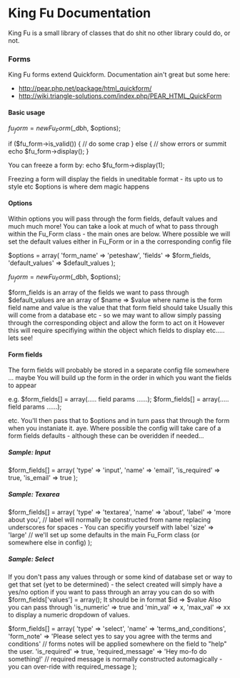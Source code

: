 # King Fu Documentation

King Fu is a small library of classes that do shit no other library could do, or not.

<h3>Forms</h3>

King Fu forms extend Quickform. Documentation ain't great but some here:

*	http://pear.php.net/package/html_quickform/
*	http://wiki.triangle-solutions.com/index.php/PEAR_HTML_QuickForm

<h4>Basic usage</h4>

$fu_form = new Fu_Form($_dbh, $options);

if ($fu_form->is_valid()) {
    // do some crap
} else {
    // show errors or summit
    echo $fu_form->display();
}

You can freeze a form by:
echo $fu_form->display(1);

Freezing a form will display the fields in uneditable format - its upto us to style etc
$options is where dem magic happens

<h4>Options</h4>

Within options you will pass through the form fields, default values and much much more!
You can take a look at much of what to pass through within the Fu_Form class - the main ones are below. Where possible we will set the
default values either in Fu_Form or in a the corresponding config file

$options = array(
    'form_name'         => 'peteshaw',
    'fields'            => $form_fields,
    'default_values'    => $default_values
);

$fu_form = new Fu_Form($_dbh, $options);

$form_fields is an array of the fields we want to pass through
$default_values are an array of $name => $value where name is the form field name and value is the value that that form field should take
Usually this will come from a database etc - so we may want to allow simply passing through the corresponding object and allow the form to act on it
However this will require specifiying within the object which fields to display etc..... lets see!

<h4>Form fields</h4>

The form fields will probably be stored in a separate config file somewhere ... maybe
You will build up the form in the order in which you want the fields to appear

e.g.
$form_fields[] = array(..... field params ......);
$form_fields[] = array(..... field params ......);

etc.
You'll then pass that to $options and in turn pass that through the form when you instaniate it. aye.
Where possible the config will take care of a form fields defaults - although these can be overidden if needed...



<h5>Sample: Input</h5>
$form_fields[] = array(
    'type'          => 'input',
    'name'          => 'email',
    'is_required'   => true,
    'is_email'      => true
);


<h5>Sample: Texarea</h5>
$form_fields[] = array(
    'type'          => 'textarea',
    'name'          => 'about',
    'label'         => 'more about you', // label will normally be constructed from name replacing underscores for spaces - You can specifiy yourself with label
    'size'          => 'large' // we'll set up some defaults in the main Fu_Form class (or somewhere else in config)
);

<h5>Sample: Select</h5>
If you don't pass any values through or some kind of database set or way to get that set (yet to be determined) - the select created will simply have a yes/no option
if you want to pass through an array you can do so with $form_fields['values'] = array(); It should be in format $id => $value
Also you can pass through 'is_numeric' => true and 'min_val' => x, 'max_val' => xx to display a numeric dropdown of values.

$form_fields[] = array(
    'type'              => 'select',
    'name'              => 'terms_and_conditions',
    'form_note'         => 'Please select yes to say you agree with the terms and conditions' // forms notes will be applied somewhere on the field to "help" the user.
    'is_required'       => true,
    'required_message'  => 'Hey mo-fo do something!' // required message is normally constructed automagically - you can over-ride with required_message
);
